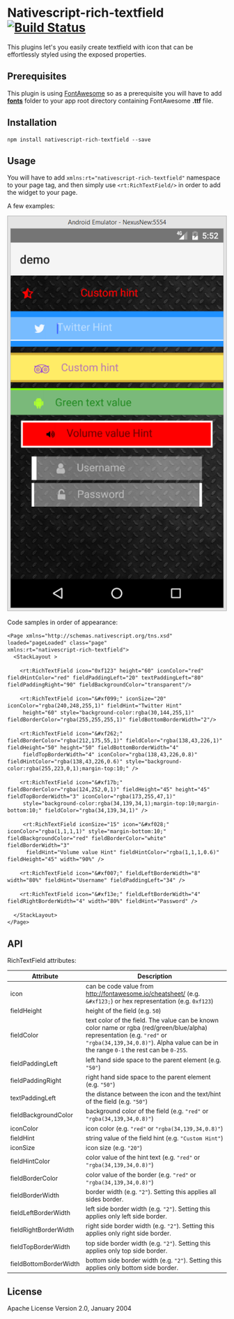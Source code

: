# Nativescript-rich-textfield [![Build Status](https://travis-ci.org/zbranzov/nativescript-rich-textfield.svg?branch=master)](https://travis-ci.org/zbranzov/nativescript-rich-textfield)

This plugins let's you easily create textfield with icon that can be effortlessly styled using the exposed properties.

## Prerequisites

This plugin is using [FontAwesome](http://fontawesome.io/) so as a prerequisite you will have to add [**fonts**](https://github.com/zbranzov/nativescript-rich-textfield/tree/master/demo/app/fonts) folder to your app root directory containing FontAwesome **.ttf** file.

## Installation

```
npm install nativescript-rich-textfield --save
```

## Usage

You will have to add `xmlns:rt="nativescript-rich-textfield"` namespace to your page tag, and then simply use `<rt:RichTextField/>` in order to add the widget to your page.

A few examples:

![Sample Android](screenshots/android-examples.png)

Code samples in order of appearance:

```
<Page xmlns="http://schemas.nativescript.org/tns.xsd" loaded="pageLoaded" class="page"
xmlns:rt="nativescript-rich-textfield">
  <StackLayout >

    <rt:RichTextField icon="0xf123" height="60" iconColor="red" fieldHintColor="red" fieldPaddingLeft="20" textPaddingLeft="80" fieldPaddingRight="90" fieldBackgroundColor="transparent"/>

    <rt:RichTextField icon="&#xf099;" iconSize="20" iconColor="rgba(240,248,255,1)" fieldHint="Twitter Hint"
     height="60" style="background-color:rgba(30,144,255,1)" fieldBorderColor="rgba(255,255,255,1)" fieldBottomBorderWidth="2"/>

    <rt:RichTextField icon="&#xf262;" fieldBorderColor="rgba(212,175,55,1)" fieldColor="rgba(138,43,226,1)" fieldHeight="50" height="50" fieldBottomBorderWidth="4"
     fieldTopBorderWidth="4" iconColor="rgba(138,43,226,0.8)" fieldHintColor="rgba(138,43,226,0.6)" style="background-color:rgba(255,223,0,1);margin-top:10;" />

    <rt:RichTextField icon="&#xf17b;" fieldBorderColor="rgba(124,252,0,1)" fieldHeight="45" height="45" fieldTopBorderWidth="3" iconColor="rgba(173,255,47,1)" 
     style="background-color:rgba(34,139,34,1);margin-top:10;margin-bottom:10;" fieldColor="rgba(34,139,34,1)" />

     <rt:RichTextField iconSize="15" icon="&#xf028;" iconColor="rgba(1,1,1,1)" style="margin-bottom:10;" fieldBackgroundColor="red" fieldBorderColor="white" fieldBorderWidth="3" 
      fieldHint="Volume value Hint" fieldHintColor="rgba(1,1,1,0.6)" fieldHeight="45" width="90%" />

    <rt:RichTextField icon="&#xf007;" fieldLeftBorderWidth="8" width="80%" fieldHint="Username" fieldPaddingLeft="34" />

    <rt:RichTextField icon="&#xf13e;" fieldLeftBorderWidth="4" fieldRightBorderWidth="4" width="80%" fieldHint="Password" />

  </StackLayout>
</Page>
```
## API

RichTextField attributes:

| Attribute | Description |
| ------ | ------ |
| icon| can be code value from http://fontawesome.io/cheatsheet/ (e.g. `&#xf123;`) or hex representation (e.g. `0xf123`)
| fieldHeight| height of the field (e.g. `50`)
| fieldColor| text color of the field. The value can be known color name or rgba (red/green/blue/alpha) representation  (e.g. `"red"` or `"rgba(34,139,34,0.8)"`). Alpha value can be in the range `0-1` the rest can be `0-255`.
| fieldPaddingLeft| left hand side space to the parent element (e.g. `"50"`)
| fieldPaddingRight| right hand side space to the parent element (e.g. `"50"`)
| textPaddingLeft| the distance between the icon and the text/hint of the field (e.g. `"50"`)
| fieldBackgroundColor| background color of the field (e.g. `"red"` or `"rgba(34,139,34,0.8)"`)
| iconColor| icon color (e.g. `"red"` or `"rgba(34,139,34,0.8)"`)
| fieldHint| string value of the field hint (e.g. `"Custom Hint"`)
| iconSize| icon size (e.g. `"20"`)
| fieldHintColor| color value of the hint text (e.g. `"red"` or `"rgba(34,139,34,0.8)"`)
| fieldBorderColor| color value of the border (e.g. `"red"` or `"rgba(34,139,34,0.8)"`)
| fieldBorderWidth| border width (e.g. `"2"`). Setting this applies all sides border.
| fieldLeftBorderWidth| left side border width (e.g. `"2"`). Setting this applies only left side border.
| fieldRightBorderWidth| right side border width (e.g. `"2"`). Setting this applies only right side border.
| fieldTopBorderWidth| top side border width (e.g. `"2"`). Setting this applies only top side border.
| fieldBottomBorderWidth| bottom side border width (e.g. `"2"`). Setting this applies only bottom side border.

## License

Apache License Version 2.0, January 2004